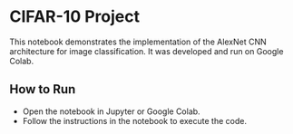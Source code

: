 # CIFAR-10 Project

This notebook demonstrates the implementation of the AlexNet CNN architecture for image classification. It was developed and run on Google Colab.

## How to Run
- Open the notebook in Jupyter or Google Colab.
- Follow the instructions in the notebook to execute the code.
